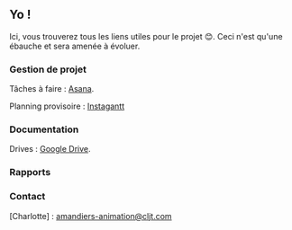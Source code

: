 ## Yo !

Ici, vous trouverez tous les liens utiles pour le projet 😊.
Ceci n'est qu'une ébauche et sera amenée à évoluer.

### Gestion de projet

Tâches à faire : [Asana](https://asana.com/fr/premium?&gclid=CjwKCAjwmZbpBRAGEiwADrmVXlAQapcbEXUK6ixwc0OrQH4UzqeV1oJbK3n0e-lULE1sRKL5nBr3vhoC-OoQAvD_BwE#login).

Planning provisoire : [Instagantt](https://app.instagantt.com/r)

### Documentation

Drives : [Google Drive](https://drive.google.com/folderview?id=1FdrSYsgBDBHzcB3SyJ2BfhO3Av_u9WFd).

### Rapports

### Contact
[Charlotte] : amandiers-animation@cljt.com
